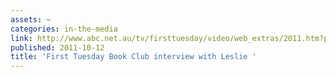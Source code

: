 ```yaml
---
assets: ~
categories: in-the-media
link: http://www.abc.net.au/tv/firsttuesday/video/web_extras/2011.htm?program=firsttuesday&pres=3329488&story=1
published: 2011-10-12
title: 'First Tuesday Book Club interview with Leslie '
---
```

